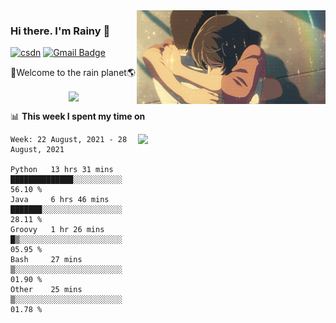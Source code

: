 <img  align='right' height="150" src="https://github.com/LikeRainDay/LikeRainDay/blob/master/pic/img_rain_1.gif?raw=true">



### Hi there. I'm Rainy :lemon:

[![csdn](https://img.shields.io/badge/-csdn-c14438?style=flat-square&logo=c&logoColor=white)](https://blog.csdn.net/qq_15807167)
[![Gmail Badge](https://img.shields.io/badge/-gmail-c14438?style=flat-square&logo=Gmail&logoColor=white&link=mailto:houshuai0816@gmail.com)](mailto:houshuai0816@gmail.com)

🚀Welcome to the rain planet🌎

<center>
<img align='center'  src="https://source.unsplash.com/random/1200x600">
</center>

📊 **This week I spent my time on**

<img align='right'   width="300" src="https://github-readme-stats.vercel.app/api?username=LikeRainDay&show_icons=true&title_color=fff&icon_color=79ff97&text_color=9f9f9f&bg_color=151515">

<!--START_SECTION:waka-->
```text
Week: 22 August, 2021 - 28 August, 2021

Python   13 hrs 31 mins  ██████████████░░░░░░░░░░░   56.10 % 
Java     6 hrs 46 mins   ███████░░░░░░░░░░░░░░░░░░   28.11 % 
Groovy   1 hr 26 mins    █▒░░░░░░░░░░░░░░░░░░░░░░░   05.95 % 
Bash     27 mins         ▒░░░░░░░░░░░░░░░░░░░░░░░░   01.90 % 
Other    25 mins         ▒░░░░░░░░░░░░░░░░░░░░░░░░   01.78 % 
```
<!--END_SECTION:waka-->

